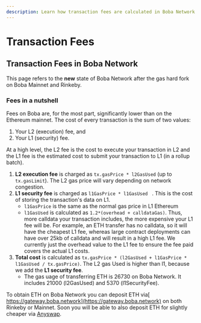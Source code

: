 ```yaml
---
description: Learn how transaction fees are calculated in Boba Network
---
```


# Transaction Fees

## Transaction Fees in Boba Network

This page refers to the **new** state of Boba Network after the gas hard fork on Boba Mainnet and Rinkeby.

### Fees in a nutshell

Fees on Boba are, for the most part, significantly lower than on the Ethereum mainnet. The cost of every transaction is the sum of two values:

1. Your L2 \(execution\) fee, and
2. Your L1 \(security\) fee.

At a high level, the L2 fee is the cost to execute your transaction in L2 and the L1 fee is the estimated cost to submit your transaction to L1 \(in a rollup batch\).

1. **L2 execution fee** is charged as `tx.gasPrice * l2GasUsed` \(up to `tx.gasLimit`\). The L2 gas price will vary depending on network congestion.
2. **L1 security fee** is charged as `l1GasPrice * l1GasUsed ` . This is the cost of storing the transaction's data on L1.
   * `l1GasPrice` is the same as the normal gas price in L1 Ethereum
   * `l1GasUsed` is calculated as `1.2*(overhead + calldataGas)`. Thus, more calldata your transaction includes, the more expensive your L1 fee will be. For example, an ETH transfer has no calldata, so it will have the cheapest L1 fee, whereas large contract deployments can have over 25kb of calldata and will result in a high L1 fee. We currently just the overhead value to the L1 fee to ensure the fee paid covers the actual L1 costs.
2. **Total cost** is calculated as `tx.gasPrice * (l2GasUsed + l1GasPrice * l1GasUsed / tx.gasPrice)`. The L2 gas Used is higher than l1, because we add the **L1 security fee**.
   * The gas uage of transferring ETH is 26730 on Boba Network. It includes 21000 (l2GasUsed) and 5370 (l1SecurityFee).

To obtain ETH on Boba Network you can deposit ETH via[ https://gateway.boba.network](https://gateway.boba.network) on both Rinkeby or Mainnet. Soon you will be able to also deposit ETH for slightly cheaper via [Anyswap](https://anyswap.exchange/#/router).
